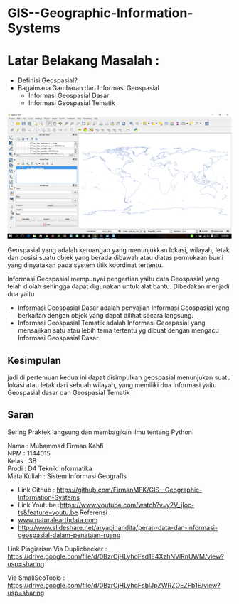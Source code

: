 # GIS--Geographic-Information-Systems

# Latar Belakang Masalah :
* Definisi Geospasial?
* Bagaimana Gambaran dari Informasi Geospasial
  - Informasi Geospasial Dasar
  - Informasi Geospasial Tematik


<p align="center">
  <img src="../../img/Untitled.png">
</p>

Geospasial yang adalah keruangan yang menunjukkan lokasi, wilayah, letak dan posisi suatu objek yang berada dibawah atau diatas permukaan bumi 
yang dinyatakan pada system titik koordinat tertentu.


Informasi Geospasial mempunyai pengertian yaitu data Geospasial yang telah diolah sehingga dapat digunakan untuk alat bantu.
Dibedakan menjadi dua yaitu 
* Informasi Geospasial Dasar adalah penyajian Informasi Geospasial yang berkaitan dengan objek yang dapat dilihat secara langsung.
* Informasi Geospasial Tematik adalah Informasi Geospasial yang mensajikan satu atau lebih tema tertentu yg dibuat dengan mengacu Informasi Geospasial Dasar

## Kesimpulan 

jadi di pertemuan kedua ini dapat disimpulkan geospasial menunjukan suatu lokasi atau letak dari sebuah wilayah, yang memiliki dua Informasi yaitu Geospasial dasar dan Geospasial Tematik

## Saran

Sering Praktek langsung dan membagikan ilmu tentang Python. 

Nama : Muhammad Firman Kahfi
<br>
NPM : 1144015
<br>
Kelas : 3B
<br>
Prodi : D4 Teknik Informatika
<br>
Mata Kuliah : Sistem Informasi Geografis
<br>

* Link Github : https://github.com/FirmanMFK/GIS--Geographic-Information-Systems
* Link Youtube :https://www.youtube.com/watch?v=y2V_jIoc-ts&feature=youtu.be
Referensi :
* www.naturalearthdata.com
* http://www.slideshare.net/aryapinandita/peran-data-dan-informasi-geospasial-dalam-penataan-ruang

Link Plagiarism Via Duplichecker : https://drive.google.com/file/d/0BzrCjHLyhoFsd1E4XzhNVlRnUWM/view?usp=sharing

Via SmallSeoTools : https://drive.google.com/file/d/0BzrCjHLyhoFsblJpZWRZOEZFb1E/view?usp=sharing